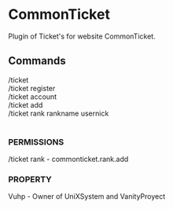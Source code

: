 # CommonTicket
Plugin of Ticket's for website CommonTicket.

<h2>Commands</h2>
/ticket<br>
/ticket register<br>
/ticket account<br>
/ticket add<br>
/ticket rank rankname usernick<br>
<br>
<h3> PERMISSIONS </h3>
/ticket rank - commonticket.rank.add
<br>
<h3>PROPERTY</h3>
Vuhp - Owner of UniXSystem and VanityProyect
